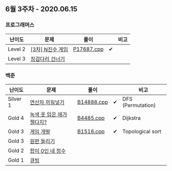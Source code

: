 
## 6월 3주차 - 2020.06.15

### 프로그래머스

| 난이도  | 문제                                                         | 풀이                                |      | 비고 |
| ------- | ------------------------------------------------------------ | ----------------------------------- | ---- | ---- |
| Level 2 | [[3차] N진수 게임](https://programmers.co.kr/learn/courses/30/lessons/17687) | [P17687.cpp](2020-06-15/P17687.cpp) | ✔    |      |
| Level 3 | [징검다리 건너기](https://programmers.co.kr/learn/courses/30/lessons/64062) |                                     |      |      |

### 백준

| 난이도   | 문제                                                         | 풀이                                |      | 비고              |
| -------- | ------------------------------------------------------------ | ----------------------------------- | ---- | ----------------- |
| Silver 1 | [연산자 끼워넣기](https://www.acmicpc.net/problem/14888)     | [B14888.cpp](2020-06-15/B14888.cpp) | ✔    | DFS (Permutation) |
| Gold 4   | [녹색 옷 입은 애가 젤다지?](https://www.acmicpc.net/problem/4485) | [B4485.cpp](2020-06-15/B4485.cpp)   | ✔    | Dijkstra          |
| Gold 3   | [게임 개발](https://www.acmicpc.net/problem/1516)            | [B1516.cpp](2020-06-15/B1516.cpp)   | ✔    | Topological sort  |
| Gold 3   | [원판 돌리기](https://www.acmicpc.net/problem/17822)         |                                     |      |                   |
| Gold 2   | [합이 0인 네 정수](https://www.acmicpc.net/problem/7453)     |                                     |      |                   |
| Gold 1   | [큐빙](https://www.acmicpc.net/problem/5373)                 |                                     |      |                   |
